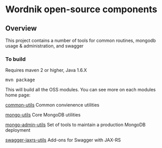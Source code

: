 # Wordnik open-source components

## Overview
This project contains a number of tools for common routines, mongodb usage & administration, and swagger

### To build
Requires maven 2 or higher, Java 1.6.X

<pre>
mvn package
</pre>

This will build all the OSS modules.  You can see more on each modules home page:

[common-utils](/wordnik-oss/modules/common-utils/README.md) Common convienence utilities

[mongo-utils](/wordnik-oss/modules/mongo-utils/README.md) Core MongoDB utilities

[mongo-admin-utils](/wordnik-oss/modules/mongo-admin-utils/README.md) Set of tools to maintain a production MongoDB deployment

[swagger-jaxrs-utils](/wordnik-oss/modules/swagger-jaxrs-utils/README.md) Add-ons for Swagger with JAX-RS
